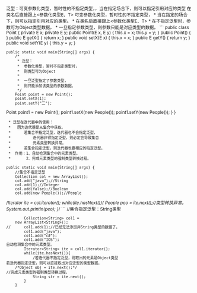 <small>
泛型：可变参数化类型，暂时性的不指定类型，，当在指定场合下，则可以指定引用对应的类型
在类名后直接跟上<参数化类型E、T>
可变参数化类型，暂时性的不指定类型，
 * 		当在指定的场合下，则可以指定引用对应的类型。		
 * 		在类名后直接跟上<参数化类型E、T>
 * 		在不指定泛型时，参数可为Object类型数据。
 * 		一旦指定参数类型，则参数只能是对应类型的数据。
```
public class Point<E> {
	private E x;
	private E y;
	public Point(E x, E y) {
		this.x = x;
		this.y = y;
	}
	public Point() {
	}
	public E getX() {
		return x;
	}
	public void setX(E x) {
		this.x = x;
	}
	public E getY() {
		return y;
	}
	public void setY(E y) {
		this.y = y;
	}
	
	public static void main(String[] args) {
		/*
		 * 泛型：
		 * 	参数化类型，暂时不指定类型时，
		 * 	则类型可为Object
		 * 
		 * 	一旦泛型指定了参数类型，
		 * 	则只能添加该类型的参数数据。
		 */
		Point point = new Point();
		point.setX(1);
		point.setY("二");
Point<People> point1 = new Point<People>();
		point1.setX(new People());
		point1.setY(new People());
	}
}
```
 * 泛型在迭代器中的使用：
 * 	 因为迭代器是从集合中获取。
 * 		若集合不指定泛型，迭代器也不会指定泛型，
 * 			迭代器非得指定泛型，则必定会导致集合
 * 			元素类型转换异常。
 * 		若集合指定泛型，则迭代器也要相应的指定泛型。
 * 	作用：1、自动检测集合中的元素类型。
 *  	 2、完成元素类型的强制类型转换过程。
```
	public static void main(String[] args) {
		//集合不指定泛型
		Collection col = new ArrayList();
		col.add("java");//String
		col.add(1);//Integer
		col.add(false);//Boolean
		col.add(new People());//People
/*Iterator<People> ite = col.iterator();
		while(ite.hasNext()){
			People peo = ite.next();//类型转换异常。
			System.out.println(peo);
		}*/
		```
//集合指定泛型：String类型
```
		Collection<String> col1 = 
	new ArrayList<String>();
//		col1.add(1);//已经无法添加非String类型的数据了。
		col1.add("java");
		col1.add("c#");
		col1.add("IOS");
自动检测集合中的元素类型。
		Iterator<String> ite = col1.iterator();
		while(ite.hasNext()){
			/若迭代器不指定泛型，则取出的元素是Object类型
若迭代器指定泛型，则可以直接取出对应泛型的类型数据。
	/*Object obj = ite.next();*/
//完成元素类型的强制类型转换过程。
			String str = ite.next();
		}
	}
```
